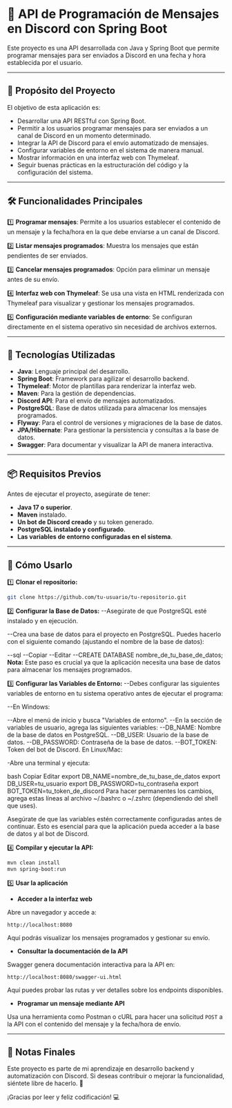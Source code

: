 # 📅 API de Programación de Mensajes en Discord con Spring Boot

Este proyecto es una API desarrollada con Java y Spring Boot que permite programar mensajes para ser enviados a Discord en una fecha y hora establecida por el usuario.

---

## 🎯 Propósito del Proyecto

El objetivo de esta aplicación es:

- Desarrollar una API RESTful con Spring Boot.
- Permitir a los usuarios programar mensajes para ser enviados a un canal de Discord en un momento determinado.
- Integrar la API de Discord para el envío automatizado de mensajes.
- Configurar variables de entorno en el sistema de manera manual.
- Mostrar información en una interfaz web con Thymeleaf.
- Seguir buenas prácticas en la estructuración del código y la configuración del sistema.

---

## 🛠️ Funcionalidades Principales

1️⃣ **Programar mensajes**: Permite a los usuarios establecer el contenido de un mensaje y la fecha/hora en la que debe enviarse a un canal de Discord.

2️⃣ **Listar mensajes programados**: Muestra los mensajes que están pendientes de ser enviados.

3️⃣ **Cancelar mensajes programados**: Opción para eliminar un mensaje antes de su envío.

4️⃣ **Interfaz web con Thymeleaf**: Se usa una vista en HTML renderizada con Thymeleaf para visualizar y gestionar los mensajes programados.

5️⃣ **Configuración mediante variables de entorno**: Se configuran directamente en el sistema operativo sin necesidad de archivos externos.

---

## 🧩 Tecnologías Utilizadas

- **Java**: Lenguaje principal del desarrollo.
- **Spring Boot**: Framework para agilizar el desarrollo backend.
- **Thymeleaf**: Motor de plantillas para renderizar la interfaz web.
- **Maven**: Para la gestión de dependencias.
- **Discord API**: Para el envío de mensajes automatizados.
- **PostgreSQL**: Base de datos utilizada para almacenar los mensajes programados.
- **Flyway**: Para el control de versiones y migraciones de la base de datos.
- **JPA/Hibernate**: Para gestionar la persistencia y consultas a la base de datos.
- **Swagger**: Para documentar y visualizar la API de manera interactiva.

---

## 📦 Requisitos Previos

Antes de ejecutar el proyecto, asegúrate de tener:

- **Java 17 o superior**.
- **Maven** instalado.
- **Un bot de Discord creado** y su token generado.
- **PostgreSQL instalado y configurado**.
- **Las variables de entorno configuradas en el sistema**.

---

## 🚀 Cómo Usarlo

1️⃣ **Clonar el repositorio:**

```bash
git clone https://github.com/tu-usuario/tu-repositorio.git
```

2️⃣ **Configurar la Base de Datos:**
--Asegúrate de que PostgreSQL esté instalado y en ejecución.

--Crea una base de datos para el proyecto en PostgreSQL. Puedes hacerlo con el siguiente comando (ajustando el nombre de la base de datos):

--sql
--Copiar
--Editar
--CREATE DATABASE nombre_de_tu_base_de_datos;
**Nota:** Este paso es crucial ya que la aplicación necesita una base de datos para almacenar los mensajes programados.

3️⃣ **Configurar las Variables de Entorno:**
--Debes configurar las siguientes variables de entorno en tu sistema operativo antes de ejecutar el programa:

--En Windows:

--Abre el menú de inicio y busca "Variables de entorno".
--En la sección de variables de usuario, agrega las siguientes variables:
--DB_NAME: Nombre de la base de datos en PostgreSQL.
--DB_USER: Usuario de la base de datos.
--DB_PASSWORD: Contraseña de la base de datos.
--BOT_TOKEN: Token del bot de Discord.
En Linux/Mac:

-Abre una terminal y ejecuta:

bash
Copiar
Editar
export DB_NAME=nombre_de_tu_base_de_datos
export DB_USER=tu_usuario
export DB_PASSWORD=tu_contraseña
export BOT_TOKEN=tu_token_de_discord
Para hacer permanentes los cambios, agrega estas líneas al archivo ~/.bashrc o ~/.zshrc (dependiendo del shell que uses).

Asegúrate de que las variables estén correctamente configuradas antes de continuar. Esto es esencial para que la aplicación pueda acceder a la base de datos y al bot de Discord.



4️⃣ **Compilar y ejecutar la API:**

```bash
mvn clean install  
mvn spring-boot:run  
```

5️⃣ **Usar la aplicación**

- **Acceder a la interfaz web**

Abre un navegador y accede a:

```
http://localhost:8080
```

Aquí podrás visualizar los mensajes programados y gestionar su envío.

- **Consultar la documentación de la API**

Swagger genera documentación interactiva para la API en:

```
http://localhost:8080/swagger-ui.html
```

Aquí puedes probar las rutas y ver detalles sobre los endpoints disponibles.

- **Programar un mensaje mediante API**

Usa una herramienta como Postman o cURL para hacer una solicitud `POST` a la API con el contenido del mensaje y la fecha/hora de envío.

---

## 🎉 Notas Finales

Este proyecto es parte de mi aprendizaje en desarrollo backend y automatización con Discord. Si deseas contribuir o mejorar la funcionalidad, siéntete libre de hacerlo. 🚀

¡Gracias por leer y feliz codificación! 💻

